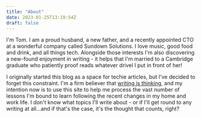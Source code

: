 ```yaml
---
title: "About"
date: 2023-01-25T13:19:54Z
draft: false
---
```


I'm Tom.  I am a proud husband, a new father, and a recently appointed CTO at a wonderful company called Sundown Solutions.  I love music, good food and drink, and all things tech.  Alongside those interests I'm also discovering a new-found enjoyment in writing - it helps that I'm married to a Cambridge graduate who patiently proof reads whatever drivel I put in front of her!

I originally started this blog as a space for techie articles, but I've decided to forget this constraint.  I'm a firm believer that [writing is thinking](https://blog.stephsmith.io/learning-to-write-with-confidence/), and my intention now is to use this site to help me process the vast number of lessons I'm bound to learn following the recent changes in my home and work life.  I don't know what topics I'll write about - or if I'll get round to any writing at all...and if that's the case, it's the thought that counts, right?
